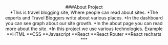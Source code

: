 
<div align=center>
###About Project
<div>
*This is travel blogging site, Where people can read about sites.
*The experts and Travel Bloggers write about various places.
*In the dashboard you can see graph about our site growth. 
*In the about page you can read more about the site.
*In this project we use various technologies. Example
    **HTML
    **CSS
    **Javascript
    **React
    **React Router
    **React recharts
***